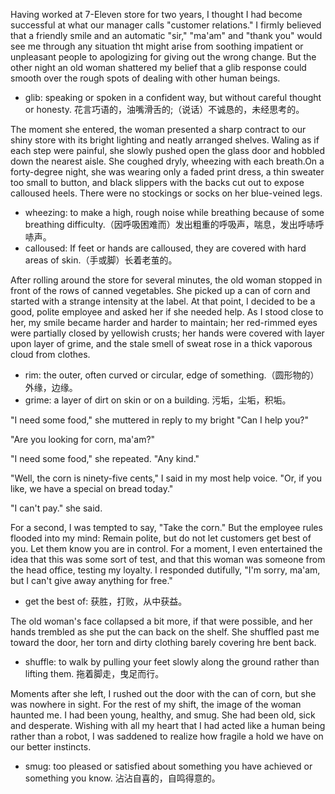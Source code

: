 Having worked at 7-Eleven store for two years, I thought I had become successful at what our manager calls "customer relations." I firmly believed that a friendly smile and an automatic "sir," "ma'am" and "thank you" would see me through any situation tht might arise from soothing impatient or unpleasant people to apologizing for giving out the wrong change. But the other night an old woman shattered my belief that a glib response could smooth over the rough spots of dealing with other human beings.

* glib: speaking or spoken in a confident way, but without careful thought or honesty. 花言巧语的，油嘴滑舌的;（说话）不诚恳的，未经思考的。

The moment she entered, the woman presented a sharp contract to our shiny store with its bright lighting and neatly arranged shelves. Waling as if each step were painful, she slowly pushed open the glass door and hobbled down the nearest aisle. She coughed dryly, wheezing with each breath.On a forty-degree night, she was wearing only a faded print dress, a thin sweater too small to button, and black slippers with the backs cut out to expose calloused heels. There were no stockings or socks on her blue-veined legs.

* wheezing: to make a high, rough noise while breathing because of some breathing difficulty.（因呼吸困难而）发出粗重的呼吸声，喘息，发出呼哧呼哧声。
* calloused: If feet or hands are calloused, they are covered with hard areas of skin.（手或脚）长着老茧的。

After rolling around the store for several minutes, the old woman stopped in front of the rows of canned vegetables. She picked up a can of corn and started with a strange intensity at the label. At that point, I decided to be a good, polite employee and asked her if she needed help. As I stood close to her, my smile became harder and harder to maintain; her red-rimmed eyes were partially closed by yellowish crusts; her hands were covered with layer upon layer of grime, and the stale smell of sweat rose in a thick vaporous cloud from clothes.

* rim: the outer, often curved or circular, edge of something.（圆形物的）外缘，边缘。
* grime: a layer of dirt on skin or on a building. 污垢，尘垢，积垢。

"I need some food," she muttered in reply to my bright "Can I help you?"

"Are you looking for corn, ma'am?"

"I need some food," she repeated. "Any kind."

"Well, the corn is ninety-five cents," I said in my most help voice. "Or, if you like, we have a special on bread today."

"I can't pay." she said.

For a second, I was tempted to say, "Take the corn." But the employee rules flooded into my mind: Remain polite, but do not let customers get best of you. Let them know you are in control. For a moment, I even entertained the idea that this was some sort of test, and that this woman was someone from the head office, testing my loyalty. I responded dutifully, "I'm sorry, ma'am, but I can't give away anything for free."

* get the best of: 获胜，打败，从中获益。

The old woman's face collapsed a bit more, if that were possible, and her hands trembled as she put the can back on the shelf. She shuffled past me toward the door, her torn and dirty clothing barely covering hre bent back.

* shuffle: to walk by pulling your feet slowly along the ground rather than lifting them. 拖着脚走，曳足而行。

Moments after she left, I rushed out the door with the can of corn, but she was nowhere in sight. For the rest of my shift, the image of the woman haunted me. I had been young, healthy, and smug. She had been old, sick and desperate. Wishing with all my heart that I had acted like a human being rather than a robot, I was saddened to realize how fragile a hold we have on our better instincts.

* smug: too pleased or satisfied about something you have achieved or something you know. 沾沾自喜的，自鸣得意的。
